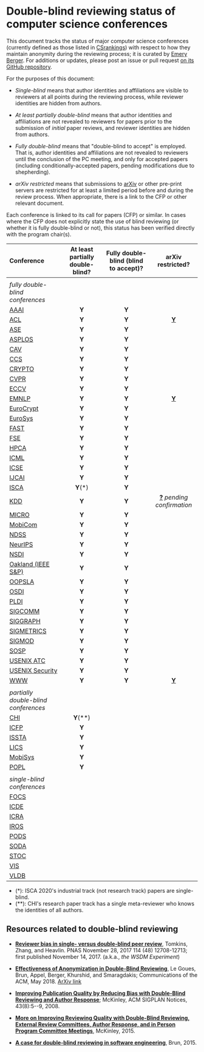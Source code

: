 # Double-blind reviewing status of computer science conferences

This document tracks the status of major computer science conferences
(currently defined as those listed in [CSrankings](http://csrankings.org)) with
respect to how they maintain anonymity during the reviewing process;
it is curated by [Emery Berger](https://emeryberger.com). For additions or updates,
please post an issue or pull request [on its GitHub repository](https://github.com/double-blind-reviewing/double-blind-reviewing.github.io).

For the purposes of this document:

* _Single-blind_ means that author identities and affiliations are
visible to reviewers at all points during the reviewing process, while
reviewer identities are hidden from authors.

* _At least partially double-blind_ means that author identities and
affiliations are not revealed to reviewers for papers prior to the
submission of _initial_ paper reviews, and reviewer identities are
hidden from authors.

* _Fully double-blind_ means that "double-blind to accept" is
employed. That is, author identities and affiliations are not revealed
to reviewers until the conclusion of the PC meeting, and only for
accepted papers (including conditionally-accepted papers, pending
modifications due to shepherding).

* _arXiv restricted_ means that submissions to
  [arXiv](https://arxiv.org/) or other pre-print servers are
  restricted for at least a limited period before and during the
  review process. When appropriate, there is a link to the CFP or other
  relevant document.

Each conference is linked to its call for papers (CFP) or similar.
In cases where the CFP does not explicitly state the use of blind
reviewing (or whether it is fully double-blind or not), this status has
been verified directly with the program chair(s).

| Conference | At least partially double-blind? | Fully double-blind (blind to accept)? | arXiv restricted? |
| :--        | :--:      | :--:    | :--: |
|            |           |         |      |
| _fully double-blind conferences_ |
| [AAAI](https://aaai.org/Conferences/AAAI-20/aaai20call/)       | **Y**     | **Y** |  |
| [ACL](https://acl2020.org/calls/papers/)        | **Y**     | **Y** | [**Y**](https://acl2020.org/calls/papers/#important-anonymity-period) |
| [ASE](https://conf.researchr.org/track/ase-2020/ase-2020-papers)        | **Y**     | **Y** | |
| [ASPLOS](https://asplos-conference.org/submissions/)     | **Y**     | **Y** | |
| [CAV](http://i-cav.org/2020/call-for-papers/)        | **Y**     | **Y** | |
| [CCS](https://www.sigsac.org/ccs/CCS2020/call-for-papers.html)        | **Y**     | **Y** | |
| [CRYPTO](https://crypto.iacr.org/2020/callforpapers.html)     | **Y**     | **Y** | |
| [CVPR](http://cvpr2020.thecvf.com/submission/main-conference/author-guidelines#call-for-papers)       | **Y**     | **Y** | |
| [ECCV](https://eccv2020.eu/author-instructions/)       | **Y**     | **Y** | |
| [EMNLP](https://2020.emnlp.org/call-for-papers)      | **Y**     | **Y** | [**Y**](https://www.emnlp-ijcnlp2019.org/calls/papers) |
| [EuroCrypt](https://eurocrypt.iacr.org/2020/callforpapers.html)      | **Y**     | **Y** |  |
| [EuroSys](https://www.eurosys2020.org/call-for-papers/)    | **Y**     | **Y** |  |
| [FAST](https://www.usenix.org/conference/fast20/call-for-papers)       | **Y**     | **Y** |  |
| [FSE](https://2020.esec-fse.org/track/fse-2020-papers)        | **Y**     | **Y** |  |
| [HPCA](https://www.hpca-conf.org/2020/calls/)       | **Y**     | **Y** |  |
| [ICML](https://icml.cc/Conferences/2020/CallForPapers)       | **Y**     | **Y** |   |
| [ICSE](https://conf.researchr.org/track/icse-2020/icse-2020-papers#Submitting-to-ICSE-Q-A)       | **Y**     | **Y** |  |
| [IJCAI](https://ijcai20.org/call-for-papers.html)      | **Y**     | **Y** |  |
| [ISCA](https://www.iscaconf.org/isca2020/submit/guidelines.html)       | **Y**(*)  | **Y** |  |
| [KDD](https://www.kdd.org/kdd2020/calls/view/kdd-2020-call-for-research-papers)        | **Y**     | **Y** | [**?**](https://www.kdd.org/kdd2019/News/view/an-update-on-the-double-blind-review-process-for-kdd-2019) _pending confirmation_  |
| [MICRO](https://www.microarch.org/micro52/submit/guidelines.html)      | **Y**     | **Y** |  |
| [MobiCom](https://sigmobile.org/mobicom/2020/)    | **Y**     | **Y** |  |
| [NDSS](https://www.ndss-symposium.org/ndss2020/call-for-papers/)       | **Y**     | **Y** |  |
| [NeurIPS](https://nips.cc/Conferences/2019/CallForPapers)    | **Y**     | **Y** |  |
| [NSDI](https://www.usenix.org/conference/nsdi20/call-for-papers)       | **Y**     | **Y** |  |
| [Oakland (IEEE S&P)](https://www.ieee-security.org/TC/SP2020/cfpapers.html)     | **Y** | **Y** |  |
| [OOPSLA](https://2020.splashcon.org/track/splash-2020-oopsla#Call-for-Papers)     | **Y**     | **Y** |  |
| [OSDI](https://www.usenix.org/conference/osdi20/call-for-papers)       | **Y**     | **Y** |  |
| [PLDI](https://pldi20.sigplan.org/track/pldi-2020-papers#FAQ-on-Double-Blind-Reviewing)       | **Y**     | **Y** |   |
| [SIGCOMM](https://conferences.sigcomm.org/sigcomm/2020/submission.html) | **Y**     | **Y** |  |
| [SIGGRAPH](https://s2020.siggraph.org/submissions/technical-papers-submissions/technical-papers-submissions-faq/)   | **Y**     | **Y** |   |
| [SIGMETRICS](https://www.sigmetrics.org/sigmetrics2020/call_for_papers.html) | **Y**     | **Y** |  |
| [SIGMOD](https://sigmod2020.org/calls_papers_sigmod_research.shtml)     | **Y**     | **Y** |  |
| [SOSP](https://sosp19.rcs.uwaterloo.ca/cfp.html)       | **Y**     | **Y** |  |
| [USENIX ATC](https://www.usenix.org/conference/atc20/call-for-papers ) | **Y**     | **Y** |  |
| [USENIX Security](https://www.usenix.org/sites/default/files/sec20_cfp_101519.pdf) | **Y**     | **Y** |  |
| [WWW](https://www2020.thewebconf.org/call-for-contributions#instructions)        | **Y**     | **Y** | [**Y**](https://www2020.thewebconf.org/call-for-contributions) |
|            |           |       |  |
| _partially double-blind conferences_ |
| [CHI](https://chi2020.acm.org/authors/papers/chi-anonymisation-policy/)        | **Y**(**)  | |  |
| [ICFP](https://conf.researchr.org/track/icfp-2020/icfp-2020-papers#Call-for-Papers)       | **Y**     |       |  |
| [ISSTA]( https://conf.researchr.org/track/issta-2020/issta-2020-papers#Double-Blind-Reviewing)      | **Y**     | | |
| [LICS](https://lics.siglog.org/lics20/cfp.php)       | **Y**     |       |  | |
| [MobiSys](https://www.sigmobile.org/mobisys/2020/cfp/)    | **Y**     |       |  |  |
| [POPL](https://popl20.sigplan.org/track/POPL-2020-Research-Papers#POPL-2020-Call-for-Papers)       | **Y**     |       |  |  |
|            |           |       |  |
| _single-blind conferences_ |
| [FOCS](http://focs2019.cs.jhu.edu/cfp/)       |           |       | | |
| [ICDE](https://www.utdallas.edu/icde/call.html)       |           |       |  |  |
| [ICRA](https://www.icra2020.org/call-for-papers)       |           |       |  |  |
| [IROS](http://www.iros2020.org/2submission/CallforPapers.html)       |           |       |  |  |
| [PODS](https://sigmod2020.org/calls_papers_pods_research.shtml)       |           |       |  |  |
| [SODA](https://www.siam.org/conferences/cm/submissions-and-deadlines/soda20-submissions-deadlines)       |           |       |  |  |
| [STOC](http://acm-stoc.org/stoc2020/STOC-2020-cfp.pdf)       |           |       |  |  |
| [VIS](http://ieeevis.org/year/2020/info/call-participation/paper-submission-guidelines#anonymization) | | |  | |
| [VLDB](https://vldb2020.org/submission-guidelines.html)       |           |       |  |  |

  * (*): ISCA 2020's industrial track (not research track) papers are single-blind.
  * (**): CHI's research paper track has a single meta-reviewer who knows the identities of all authors.

## Resources related to double-blind reviewing

* [**Reviewer bias in single- versus double-blind peer review**](https://www.pnas.org/content/114/48/12708), Tomkins, Zhang, and Heavlin. PNAS November 28, 2017 114 (48) 12708-12713; first published November 14, 2017. (a.k.a., _the WSDM Experiment_)

* [**Effectiveness of Anonymization in Double-Blind Reviewing**](https://dl.acm.org/doi/10.1145/3208157), Le Goues, Brun, Appel, Berger, Khurshid, and Smaragdakis; Communications of the ACM, May 2018. [ArXiv link](https://arxiv.org/abs/1709.01609)

* [**Improving Publication Quality by Reducing Bias with Double-Blind Reviewing and Author Response**](http://www.cs.utexas.edu/users/mckinley/papers/blind-2008.pdf); McKinley, ACM SIGPLAN Notices, 43(8):5--9, 2008.

* [**More on Improving Reviewing Quality with Double-Blind Reviewing, External Review Committees, Author Response, and in Person Program Committee Meetings**](http://www.cs.utexas.edu/users/mckinley/notes/blind.html), McKinley, 2015.

* [**A case for double-blind reviewing in software engineering**](https://people.cs.umass.edu/~brun/doubleblind.html), Brun, 2015.
